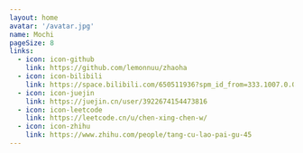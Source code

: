 ```yaml
---
layout: home
avatar: '/avatar.jpg'
name: Mochi
pageSize: 8
links:
  - icon: icon-github
    link: https://github.com/lemonnuu/zhaoha
  - icon: icon-bilibili
    link: https://space.bilibili.com/650511936?spm_id_from=333.1007.0.0
  - icon: icon-juejin
    link: https://juejin.cn/user/3922674154473816
  - icon: icon-leetcode
    link: https://leetcode.cn/u/chen-xing-chen-w/
  - icon: icon-zhihu
    link: https://www.zhihu.com/people/tang-cu-lao-pai-gu-45
---
```


<home-view></home-view>
